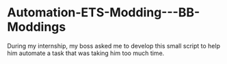 # Automation-ETS-Modding---BB-Moddings
During my internship, my boss asked me to develop this small script to help him automate a task that was taking him too much time.

